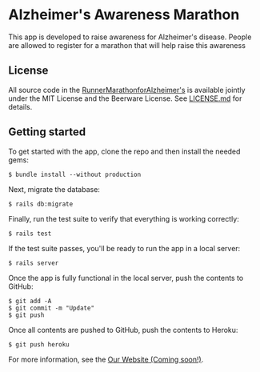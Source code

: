 # Alzheimer's Awareness Marathon

This app is developed to raise awareness for Alzheimer's disease.  People are allowed to register for a marathon that will help raise this awareness

## License

All source code in the [RunnerMarathonforAlzheimer's](https://www.railstutorial.org/)
is available jointly under the MIT License and the Beerware License. See
[LICENSE.md](LICENSE.md) for details.

## Getting started

To get started with the app, clone the repo and then install the needed gems:

```
$ bundle install --without production
```

Next, migrate the database:

```
$ rails db:migrate
```

Finally, run the test suite to verify that everything is working correctly:

```
$ rails test
```

If the test suite passes, you'll be ready to run the app in a local server:

```
$ rails server
```

Once the app is fully functional in the local server, push the contents to GitHub:

```
$ git add -A
$ git commit -m "Update"
$ git push
```

Once all contents are pushed to GitHub, push the contents to Heroku:

```
$ git push heroku
```

For more information, see the
[Our Website (Coming soon!)](https://www.railstutorial.org/book).
